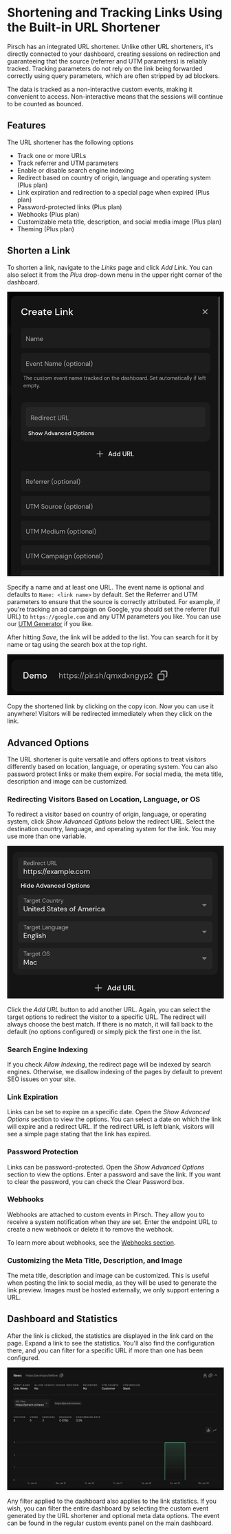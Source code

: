 # Shortening and Tracking Links Using the Built-in URL Shortener

Pirsch has an integrated URL shortener. Unlike other URL shorteners, it's directly connected to your dashboard, creating sessions on redirection and guaranteeing that the source (referrer and UTM parameters) is reliably tracked. Tracking parameters do not rely on the link being forwarded correctly using query parameters, which are often stripped by ad blockers.

The data is tracked as a non-interactive custom events, making it convenient to access. Non-interactive means that the sessions will continue to be counted as bounced.

## Features

The URL shortener has the following options

* Track one or more URLs
* Track referrer and UTM parameters
* Enable or disable search engine indexing
* Redirect based on country of origin, language and operating system (Plus plan)
* Link expiration and redirection to a special page when expired (Plus plan)
* Password-protected links (Plus plan)
* Webhooks (Plus plan)
* Customizable meta title, description, and social media image (Plus plan)
* Theming (Plus plan)

## Shorten a Link

To shorten a link, navigate to the *Links* page and click *Add Link*. You can also select it from the *Plus* drop-down menu in the upper right corner of the dashboard.

![Link Modal](../static/advanced/url-shortener/modal.png)

Specify a name and at least one URL. The event name is optional and defaults to `Name: <link name>` by default. Set the Referrer and UTM parameters to ensure that the source is correctly attributed. For example, if you're tracking an ad campaign on Google, you should set the referrer (full URL) to `https://google.com` and any UTM parameters you like. You can use our [UTM Generator](https://pirsch.io/utm-generator) if you like.

After hitting *Save*, the link will be added to the list. You can search for it by name or tag using the search box at the top right.

![Demo Link](../static/advanced/url-shortener/demo.png)

Copy the shortened link by clicking on the copy icon. Now you can use it anywhere! Visitors will be redirected immediately when they click on the link.

## Advanced Options

The URL shortener is quite versatile and offers options to treat visitors differently based on location, language, or operating system. You can also password protect links or make them expire. For social media, the meta title, description and image can be customized.

### Redirecting Visitors Based on Location, Language, or OS

To redirect a visitor based on country of origin, language, or operating system, click *Show Advanced Options* below the redirect URL. Select the destination country, language, and operating system for the link. You may use more than one variable.

![Advanced Redirect](../static/advanced/url-shortener/advanced-redirect.png)

Click the *Add URL* button to add another URL. Again, you can select the target options to redirect the visitor to a specific URL. The redirect will always choose the best match. If there is no match, it will fall back to the default (no options configured) or simply pick the first one in the list.

### Search Engine Indexing

If you check *Allow Indexing*, the redirect page will be indexed by search engines. Otherwise, we disallow indexing of the pages by default to prevent SEO issues on your site.

### Link Expiration

Links can be set to expire on a specific date. Open the *Show Advanced Options* section to view the options. You can select a date on which the link will expire and a redirect URL. If the redirect URL is left blank, visitors will see a simple page stating that the link has expired.

### Password Protection

Links can be password-protected. Open the *Show Advanced Options* section to view the options. Enter a password and save the link. If you want to clear the password, you can check the Clear Password box.

### Webhooks

Webhooks are attached to custom events in Pirsch. They allow you to receive a system notification when they are set. Enter the endpoint URL to create a new webhook or delete it to remove the webhook.

To learn more about webhooks, see the [Webhooks section](/advanced/webhooks).

### Customizing the Meta Title, Description, and Image

The meta title, description and image can be customized. This is useful when posting the link to social media, as they will be used to generate the link preview. Images must be hosted externally, we only support entering a URL.

## Dashboard and Statistics

After the link is clicked, the statistics are displayed in the link card on the page. Expand a link to see the statistics. You'll also find the configuration there, and you can filter for a specific URL if more than one has been configured.

![Statistics](../static/advanced/url-shortener/statistics.png)

Any filter applied to the dashboard also applies to the link statistics. If you wish, you can filter the entire dashboard by selecting the custom event generated by the URL shortener and optional meta data options. The event can be found in the regular custom events panel on the main dashboard.
